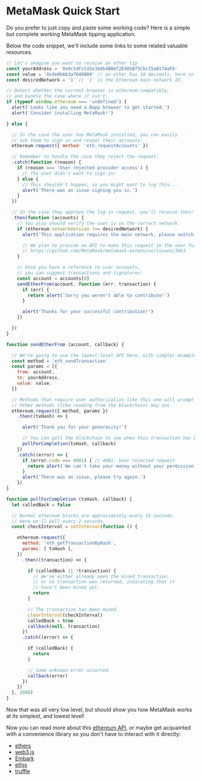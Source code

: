 # MetaMask Quick Start

Do you prefer to just copy and paste some working code? Here is a simple but complete working MetaMask tipping application.

Below the code snippet, we'll include some links to some related valuable resources.

```javascript
// Let's imagine you want to receive an ether tip
const yourAddress = '0x0c54FcCd2e384b4BB6f2E405Bf5Cbc15a017AaFb'
const value = '0xde0b6b3a7640000' // an ether has 18 decimals, here in hex.
const desiredNetwork = '1' // '1' is the Ethereum main network ID.

// Detect whether the current browser is ethereum-compatible,
// and handle the case where it isn't:
if (typeof window.ethereum === 'undefined') {
  alert('Looks like you need a Dapp browser to get started.')
  alert('Consider installing MetaMask!')

} else {

  // In the case the user has MetaMask installed, you can easily
  // ask them to sign in and reveal their accounts:
  ethereum.request({ method: 'eth_requestAccounts' })

  // Remember to handle the case they reject the request:
  .catch(function (reason) {
    if (reason === 'User rejected provider access') {
      // The user didn't want to sign in!
    } else {
      // This shouldn't happen, so you might want to log this...
      alert('There was an issue signing you in.')
    }
  })

  // In the case they approve the log-in request, you'll receive their accounts:
  .then(function (accounts) {
    // You also should verify the user is on the correct network:
    if (ethereum.networkVersion !== desiredNetwork) {
      alert('This application requires the main network, please switch it in your MetaMask UI.')

      // We plan to provide an API to make this request in the near future.
      // https://github.com/MetaMask/metamask-extension/issues/3663
    }

    // Once you have a reference to user accounts,
    // you can suggest transactions and signatures:
    const account = accounts[0]
    sendEtherFrom(account, function (err, transaction) {
      if (err) {
        return alert(`Sorry you weren't able to contribute!`)
      }

      alert('Thanks for your successful contribution!')
    })

  })
}

function sendEtherFrom (account, callback) {

  // We're going to use the lowest-level API here, with simpler example links below
  const method = 'eth_sendTransaction'
  const params = [{
    from: account,
    to: yourAddress,
    value: value,
  }]

  // Methods that require user authorization like this one will prompt a user interaction.
  // Other methods (like reading from the blockchain) may not.
  ethereum.request({ method, params })
    .then((txHash) => {

      alert('Thank you for your generosity!')

      // You can poll the blockchain to see when this transaction has been mined:
      pollForCompletion(txHash, callback)
    })
    .catch((error) => {
      if (error.code === 4001) { // 4001: User rejected request
        return alert(`We can't take your money without your permission.`)
      }
      alert('There was an issue, please try again.')
    })
}

function pollForCompletion (txHash, callback) {
  let calledBack = false

  // Normal ethereum blocks are approximately every 15 seconds.
  // Here we'll poll every 2 seconds.
  const checkInterval = setInterval(function () {

    ethereum.request({
      method: 'eth_getTransactionByHash',
      params: [ txHash ],
    })
      .then((transaction) => {

        if (calledBack || !transaction) {
          // We've either already seen the mined transaction,
          // or no transaction was returned, indicating that it
          // hasn't been mined yet.
          return
        }

        // The transaction has been mined.
        clearInterval(checkInterval)
        calledBack = true
        callback(null, transaction)
      })
      .catch((error) => {

        if (calledBack) {
          return
        }

        // Some unknown error occurred.
        callback(error)
      })
    })
  }, 2000)
}
```

Now that was all very low level, but should show you how MetaMask works at its simplest, and lowest level!

Now you can read more about this [ethereum API](./API_Reference), or maybe get acquainted with a convenience library so you don't have to interact with it directly:

- [ethers](https://www.npmjs.com/package/ethers)
- [web3.js](https://www.npmjs.com/package/web3)
- [Embark](https://framework.embarklabs.io/)
- [ethjs](https://www.npmjs.com/package/ethjs)
- [truffle](https://www.trufflesuite.com/)
